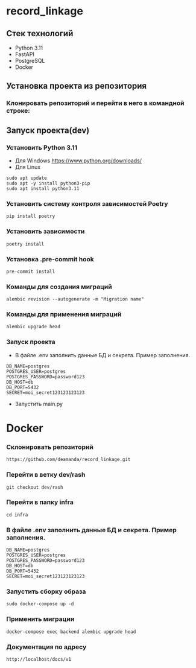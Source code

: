 # record_linkage

## Стек технологий
- Python 3.11
- FastAPI
- PostgreSQL
- Docker

## Установка проекта из репозитория
### Клонировать репозиторий и перейти в него в командной строке:

## Запуск проекта(dev)
### Установить Python 3.11
- Для Windows https://www.python.org/downloads/
- Для Linux 
```
sudo apt update
sudo apt -y install python3-pip
sudo apt install python3.11
``` 
### Установить систему контроля зависимостей Poetry
```
pip install poetry
``` 
### Установить зависимости
```
poetry install
``` 
### Установка .pre-commit hook
```
pre-commit install
``` 
### Команды для создания миграций
```
alembic revision --autogenerate -m "Migration name"
``` 
### Команды для применения миграций
```
alembic upgrade head
```
### Запуск проекта
- В файле .env заполнить данные БД и секрета. Пример заполнения.
```
DB_NAME=postgres
POSTGRES_USER=postgres
POSTGRES_PASSWORD=password123
DB_HOST=db
DB_PORT=5432
SECRET=moi_secret123123123123
``` 
- Запустить main.py

# Docker
### Склонировать репозиторий
```
https://github.com/deamanda/record_linkage.git
``` 
### Перейти в ветку dev/rash
```
git checkout dev/rash
``` 
### Перейти в папку infra
```
cd infra
``` 
### В файле .env заполнить данные БД и секрета. Пример заполнения.
```
DB_NAME=postgres
POSTGRES_USER=postgres
POSTGRES_PASSWORD=password123
DB_HOST=db
DB_PORT=5432
SECRET=moi_secret123123123123
``` 
### Запустить сборку образа
```
sudo docker-compose up -d
``` 

### Применить миграции
```
docker-compose exec backend alembic upgrade head
``` 
### Документация по адресу
```
http://localhost/docs/v1
``` 